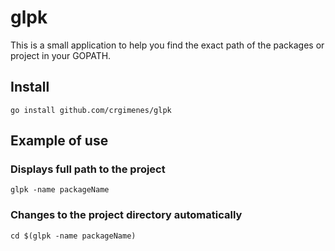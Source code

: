 # glpk

This is a small application to help you find the exact path of the packages or project in your GOPATH.

## Install

```
go install github.com/crgimenes/glpk
```

## Example of use

### Displays full path to the project

```
glpk -name packageName
```

### Changes to the project directory automatically

```
cd $(glpk -name packageName)
```
